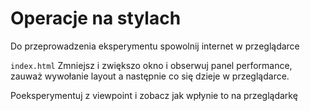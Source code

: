# Operacje na stylach
Do przeprowadzenia eksperymentu spowolnij internet w przeglądarce

`index.html` Zmniejsz i zwiększo okno i obserwuj panel performance, zauważ wywołanie layout a następnie co się dzieje w przeglądarce.

Poeksperymentuj z viewpoint i zobacz jak wpłynie to na przeglądarkę


